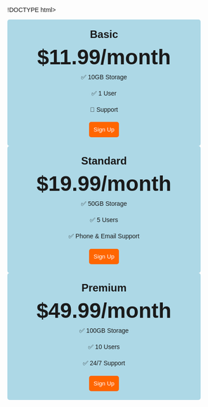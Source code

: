!DOCTYPE html>
<html>

<head>
  <title>Flexbox Pricing Table</title>
  <link rel="preconnect" href="https://fonts.googleapis.com">
  <link rel="preconnect" href="https://fonts.gstatic.com" crossorigin>
  <link href="https://fonts.googleapis.com/css2?family=Sono:wght@400;700&display=swap" rel="stylesheet">
  <style>
    body {
      font-family: 'Sono', sans-serif;
    }

    .pricing-container {
      display: flex;
      background-color: lightyellow;
      justify-content: center;
      align-items: center;
      height: 100vh;
      gap: 2rem;
    }

    .pricing-plan {
      flex: 1;
      max-width: 400px;
      padding: 20px;
      background-color:lightblue;
      border-radius: 5px;
      text-align: center;
    }

    .plan-title {
      font-size: 24px;
      font-weight: bold;
      margin-bottom: 10px;
    }

    .plan-price {
      font-size: 48px;
      font-weight: bold;
      margin-bottom: 10px;
    }

    .plan-features {
      list-style: none;
      padding: 0;
      margin: 0;
    }

    .plan-features li {
      margin-bottom: 20px;
    }

    .plan-button {
      padding: 10px;
      background-color: #ff6600;
      color: #fff;
      border-radius: 5px;
      border: none;
    }

    @media (max-width: 1250px) {
      .pricing-container {
        flex-direction: column;
        height: 100%;
      }
    }
  </style>
</head>

<body>
  <div class="pricing-container">
    <div class="pricing-plan">
      <div class="plan-title">Basic</div>
      <div class="plan-price">$11.99/month</div>
      <ul class="plan-features">
        <li>✅ 10GB Storage</li>
        <li>✅ 1 User</li>
        <li>🚫 Support</li>
      </ul>
      <button class="plan-button">Sign Up</a>
    </div>
    <div class="pricing-plan">
      <div class="plan-title">Standard</div>
      <div class="plan-price">$19.99/month</div>
      <ul class="plan-features">
        <li>✅ 50GB Storage</li>
        <li>✅ 5 Users</li>
        <li>✅ Phone &amp; Email Support</li>
      </ul>
      <button class="plan-button">Sign Up</a>
    </div>
    <div class="pricing-plan">
      <div class="plan-title">Premium</div>
      <div class="plan-price">$49.99/month</div>
      <ul class="plan-features">
        <li>✅ 100GB Storage</li>
        <li>✅ 10 Users</li>
        <li>✅ 24/7 Support</li>
      </ul>
      <button class="plan-button">Sign Up</a>
    </div>
  </div>

</body>

</html>
